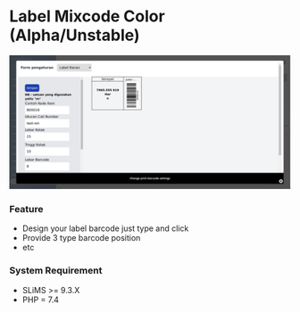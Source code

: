 # Label Mixcode Color (Alpha/Unstable)
![preview](./preview.png)

### Feature
* Design your label barcode just type and click
* Provide 3 type barcode position
* etc

### System Requirement
* SLiMS >= 9.3.X
* PHP = 7.4